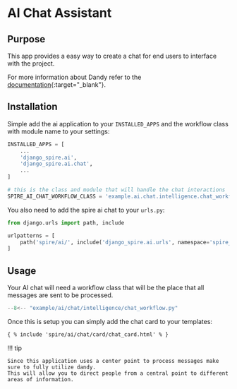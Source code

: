 # AI Chat Assistant

## Purpose

This app provides a easy way to create a chat for end users to interface with the project.

For more information about Dandy refer to the [documentation](https://dandy.stratusadv.com/){:target="_blank"}.

## Installation

Simple add the ai application to your `INSTALLED_APPS` and the workflow class with module name to your settings:

```python title="settings.py"
INSTALLED_APPS = [
    ...
    'django_spire.ai',
    'django_spire.ai.chat',
    ...
]

# this is the class and module that will handle the chat interactions
SPIRE_AI_CHAT_WORKFLOW_CLASS = 'example.ai.chat.intelligence.chat_workflow.ChatWorkflow'
```

You also need to add the spire ai chat to your `urls.py`:

```python title="urls.py"
from django.urls import path, include

urlpatterns = [
    path('spire/ai/', include('django_spire.ai.urls', namespace='spire_ai')),
]
```

## Usage

Your AI chat will need a workflow class that will be the place that all messages are sent to be processed.

```python
--8<-- "example/ai/chat/intelligence/chat_workflow.py"
```

Once this is setup you can simply add the chat card to your templates:

```html
{ % include 'spire/ai/chat/card/chat_card.html' % }
```

!!! tip

    Since this application uses a center point to process messages make sure to fully utilize dandy.
    This will allow you to direct people from a central point to different areas of information.